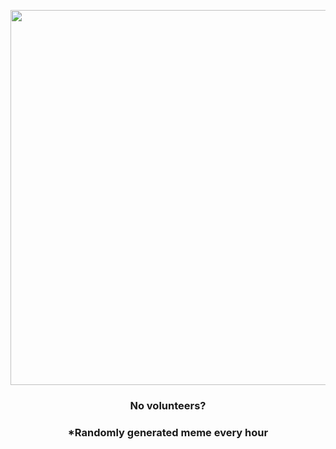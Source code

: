 <p align="center">
        <img src="https://i.redd.it/mn1v9czlby791.gif" width="600" height="600">
        </p>
        <h3 align="center">No volunteers?</h3>
        <h3 align="center">*Randomly generated meme every hour</h3>
    